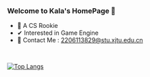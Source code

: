 ### Welcome to Kala's HomePage 👋

- 👀 A CS Rookie 
- ✔  Interested in Game Engine
- 📧 Contact Me : 2206113829@stu.xjtu.edu.cn
<br/>

[![Top Langs](https://github-readme-stats.vercel.app/api/top-langs/?username=YichenWu11&layout=compact&show_icons=true&count_private=true&theme=gotham)](https://github.com/YichenWu11/github-readme-stats)
<br/>
